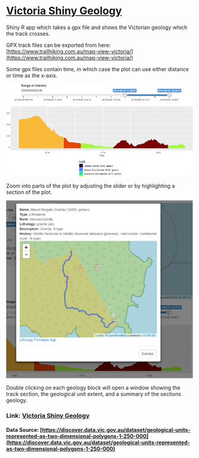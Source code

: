 # [Victoria Shiny Geology](https://lachland.shinyapps.io/VicGeology_Shiny/)
Shiny R app which takes a gpx file and shows the Victorian geology which the track crosses.

GPX track files can be exported from here: [https://www.trailhiking.com.au/map-view-victoria/](https://www.trailhiking.com.au/map-view-victoria/)

Some gpx files contain time, in which case the plot can use either distance or time as the x-axis.

![xaxis](https://github.com/LachlanD/VicGeology_Shiny/blob/main/img/xaxis.PNG?raw=true)

Zoom into parts of the plot by adjusting the slider or by highlighting a section of the plot.

![popup](https://github.com/LachlanD/VicGeology_Shiny/blob/main/img/popup.PNG?raw=true)

Double clicking on each geology block will open a window showing the track section, the geological unit extent, and a summary of the sections geology.

### Link: [Victoria Shiny Geology](https://lachland.shinyapps.io/VicGeology_Shiny/)
#### Data Source: [https://discover.data.vic.gov.au/dataset/geological-units-represented-as-two-dimensional-polygons-1-250-000](https://discover.data.vic.gov.au/dataset/geological-units-represented-as-two-dimensional-polygons-1-250-000)
